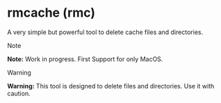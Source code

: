 # rmcache (rmc)

A very simple but powerful tool to delete cache files and directories.

> [!NOTE]
> **Note:** Work in progress. First Support for only MacOS.

> [!WARNING]
> **Warning:** This tool is designed to delete files and directories. Use it with caution.
